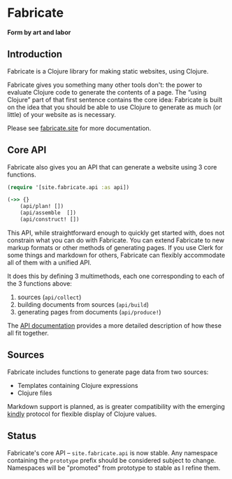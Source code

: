# Fabricate
**Form by art and labor**

## Introduction 
Fabricate is a Clojure library for making static websites, using Clojure.

Fabricate gives you something many other tools don't: the power to evaluate Clojure code to generate the contents of a page. The “using Clojure” part of that first sentence contains the core idea: Fabricate is built on the idea that you should be able to use Clojure to generate as much (or little) of your website as is necessary.

Please see [fabricate.site](https://fabricate.site) for more documentation.
## Core API

Fabricate also gives you an API that can generate a website using 3 core functions.

```clojure
(require '[site.fabricate.api :as api])

(->> {}  
    (api/plan! [])
    (api/assemble  [])
    (api/construct! [])
```

This API, while straightforward enough to quickly get started with, does not constrain what you can do with Fabricate. You can extend Fabricate to new markup formats or other methods of generating pages. If you use Clerk for some things and markdown for others, Fabricate can flexibly accommodate all of them with a unified API.

It does this by defining 3 multimethods, each one corresponding to each of the 3 functions above:
1. sources (`api/collect`)
2. building documents from sources (`api/build`)
3. generating pages from documents (`api/produce!`)

The [API documentation](https://fabricate.site/reference/namespaces/site.fabricate.api.html) provides a more detailed description of how these all fit together.

## Sources
Fabricate includes functions to generate page data from two sources:
- Templates containing Clojure expressions
- Clojure files

Markdown support is planned, as is greater compatibility with the emerging [kindly](https://github.com/scicloj/kindly) protocol for flexible display of Clojure values.

## Status

Fabricate's core API – `site.fabricate.api` is now stable. Any namespace containing the `prototype` prefix should be considered subject to change. Namespaces will be "promoted" from prototype to stable as I refine them.